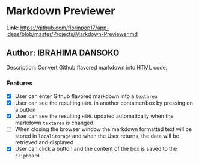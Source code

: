 # Markdown Previewer
**Link:** https://github.com/florinpop17/app-ideas/blob/master/Projects/Markdown-Previewer.md

## Author: IBRAHIMA DANSOKO

Description: 
  Convert Github flavored markdown into HTML code.
### Features

-   [X] User can enter Github flavored markdown into a `textarea`
-   [X] User can see the resulting `HTML` in another container/box by pressing on a button
-   [X] User can see the resulting `HTML` updated automatically when the markdown `textarea` is changed
-   [ ] When closing the browser window the markdown formatted text will be stored in `localStorage` and when the User returns, the data will be retrieved and displayed
-   [X] User can click a button and the content of the box is saved to the `clipboard`
